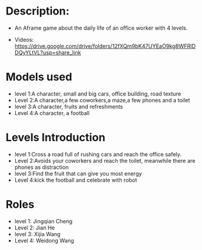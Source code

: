 # Description:
- An Aframe game about the daily life of an office worker with 4 levels.

- Videos: https://drive.google.com/drive/folders/12fXQm9bK47UYEaO9kg8WFRlDDQyYLtVL?usp=share_link

# Models used
- level 1:A character, small and big cars, office building, road texture
- Level 2:A character,a few coworkers,a maze,a few phones and a toilet
- level 3:A character, fruits and refreshments
- Level 4:A character, a football

# Levels Introduction
- level 1:Cross a road full of rushing cars and reach the office safely.
- Level 2:Avoids your coworkers and reach the toilet, meanwhile there are phones as distraction
- level 3:Find the fruit that can give you most energy
- Level 4:kick the football and celebrate with robot

# Roles
- level 1: Jingqian Cheng
- Level 2: Jian He
- level 3: Xijia Wang
- Level 4: Weidong Wang

